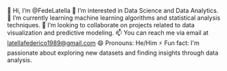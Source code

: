 👋 Hi, I’m @FedeLatella
👀 I’m interested in Data Science and Data Analytics.
🌱 I’m currently learning machine learning algorithms and statistical analysis techniques.
💼 I’m looking to collaborate on projects related to data visualization and predictive modeling.
📫 You can reach me via email at latellafederico1989@gmail.com
😄 Pronouns: He/Him
⚡ Fun fact: I'm passionate about exploring new datasets and finding insights through data analysis.

